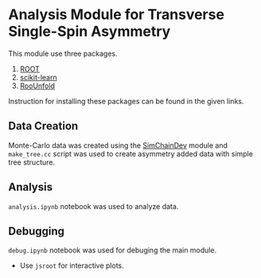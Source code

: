 # Analysis Module for Transverse Single-Spin Asymmetry

This module use three packages.
1.	[ROOT](https://root.cern)
2.	[scikit-learn](https://scikit-learn.org/stable/modules/gaussian_process.html)
3.	[RooUnfold](https://gitlab.cern.ch/RooUnfold/RooUnfold/-/tree/master/)

Instruction for installing these packages can be found in the given links.

## Data Creation

Monte-Carlo data was created using the [SimChainDev](https://github.com/E1039-Collaboration/e1039-analysis/tree/master/SimChainDev) module and `make_tree.cc` script was used to create asymmetry added data with simple tree structure.

## Analysis

`analysis.ipynb` notebook was used to analyze data.

## Debugging

`debug.ipynb` notebook was used for debuging the main module.



*	Use `jsroot` for interactive plots.